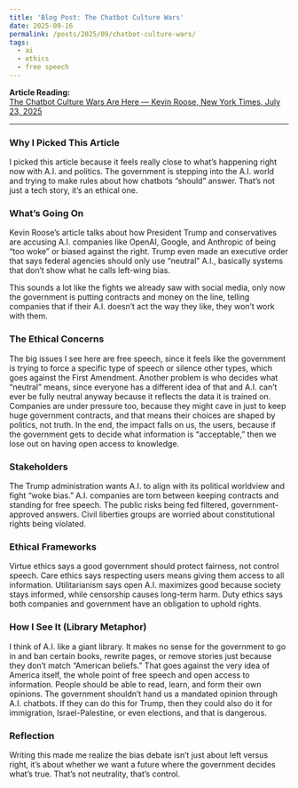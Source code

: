 ```yaml
---
title: 'Blog Post: The Chatbot Culture Wars'
date: 2025-09-16
permalink: /posts/2025/09/chatbot-culture-wars/
tags:
  - ai
  - ethics
  - free speech
---
```


**Article Reading:**  
[The Chatbot Culture Wars Are Here — Kevin Roose, New York Times, July 23, 2025](https://www.nytimes.com/2025/07/23/technology/trump-ai-chatbots-bias.html)  

---

### Why I Picked This Article  
I picked this article because it feels really close to what’s happening right now with A.I. and politics. The government is stepping into the A.I. world and trying to make rules about how chatbots “should” answer. That’s not just a tech story, it’s an ethical one.  

### What’s Going On  
Kevin Roose’s article talks about how President Trump and conservatives are accusing A.I. companies like OpenAI, Google, and Anthropic of being “too woke” or biased against the right. Trump even made an executive order that says federal agencies should only use “neutral” A.I., basically systems that don’t show what he calls left-wing bias.  

This sounds a lot like the fights we already saw with social media, only now the government is putting contracts and money on the line, telling companies that if their A.I. doesn’t act the way they like, they won’t work with them.  

### The Ethical Concerns  
The big issues I see here are free speech, since it feels like the government is trying to force a specific type of speech or silence other types, which goes against the First Amendment. Another problem is who decides what “neutral” means, since everyone has a different idea of that and A.I. can’t ever be fully neutral anyway because it reflects the data it is trained on. Companies are under pressure too, because they might cave in just to keep huge government contracts, and that means their choices are shaped by politics, not truth. In the end, the impact falls on us, the users, because if the government gets to decide what information is “acceptable,” then we lose out on having open access to knowledge.  

### Stakeholders  
The Trump administration wants A.I. to align with its political worldview and fight “woke bias.” A.I. companies are torn between keeping contracts and standing for free speech. The public risks being fed filtered, government-approved answers. Civil liberties groups are worried about constitutional rights being violated.  

### Ethical Frameworks  
Virtue ethics says a good government should protect fairness, not control speech. Care ethics says respecting users means giving them access to all information. Utilitarianism says open A.I. maximizes good because society stays informed, while censorship causes long-term harm. Duty ethics says both companies and government have an obligation to uphold rights.  

### How I See It (Library Metaphor)  
I think of A.I. like a giant library. It makes no sense for the government to go in and ban certain books, rewrite pages, or remove stories just because they don’t match “American beliefs.” That goes against the very idea of America itself, the whole point of free speech and open access to information. People should be able to read, learn, and form their own opinions. The government shouldn’t hand us a mandated opinion through A.I. chatbots. If they can do this for Trump, then they could also do it for immigration, Israel-Palestine, or even elections, and that is dangerous.  

### Reflection  
Writing this made me realize the bias debate isn’t just about left versus right, it’s about whether we want a future where the government decides what’s true. That’s not neutrality, that’s control.  
